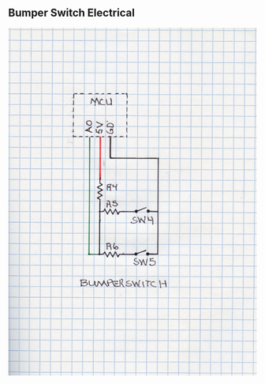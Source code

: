## Bumper Switch Electrical
![Motor Control Electrical](/Images/Bumper_Switch_Electrical.png?raw=true "Motor Control Electrical")
